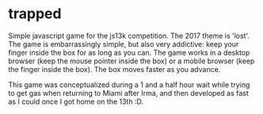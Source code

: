 # trapped

Simple javascript game for the js13k competition. The 2017 theme is 'lost'. The game is embarrassingly simple, but also very addictive: keep your finger inside the box for as long as you can. The game works in a desktop browser (keep the mouse pointer inside the box) or a mobile browser (keep the finger inside the box). The box moves faster as you advance.

This game was conceptualized during a 1 and a half hour wait while trying to get gas when returning to Miami after Irma, and then developed as fast as I could once I got home on the 13th :D.
